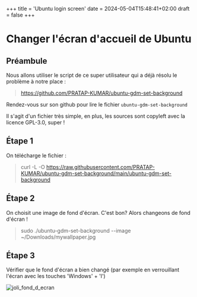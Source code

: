 +++
title = 'Ubuntu login screen'
date = 2024-05-04T15:48:41+02:00
draft = false
+++
# Changer l'écran d'accueil de Ubuntu 


## Préambule

Nous allons utiliser le script de ce super utilisateur qui a déjà résolu le problème à notre place : 

> https://github.com/PRATAP-KUMAR/ubuntu-gdm-set-background

Rendez-vous sur son github pour lire le fichier `ubuntu-gdm-set-background`

Il s'agit d'un fichier très simple, en plus, les sources sont copyleft avec la licence GPL-3.0, super !

## Étape 1

On télécharge le fichier : 

> curl -L -O https://raw.githubusercontent.com/PRATAP-KUMAR/ubuntu-gdm-set-background/main/ubuntu-gdm-set-background

## Étape 2

On choisit une image de fond d'écran. C'est bon? 
Alors changeons de fond d'écran !

> sudo ./ubuntu-gdm-set-background --image ~/Downloads/mywallpaper.jpg

## Étape 3

Vérifier que le fond d'écran a bien changé (par exemple en verrouillant l'écran avec les touches 'Windows' + 'l')


![joli_fond_d_ecran](../ubuntu-login-screen/joli_fond_d_ecran.webp)
